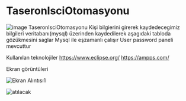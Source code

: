 # TaseronIsciOtomasyonu
![image](https://user-images.githubusercontent.com/94048854/197330852-69759196-09b2-4306-ac89-acfed5323e4e.png)
TaseronIsciOtomasyonu
Kişi bilgierini girerek kaydedecegimiz bilgileri veritabanı(mysql) üzerinden kaydedilerek aşagıdaki tabloda gözükmesini saglar
Mysql ile eşzamanlı çalışır
User password paneli mevcuttur

Kullanılan teknolojiler
https://www.eclipse.org/
https://ampps.com/






Ekran görüntüleri


![Ekran Alıntısı1](https://user-images.githubusercontent.com/94048854/197330787-efa97e36-c528-468b-8d96-6b4ba3386777.PNG)

![atılacak](https://user-images.githubusercontent.com/94048854/197330790-244d3163-a98e-45de-89bd-7bd9c5ee13d3.PNG)
